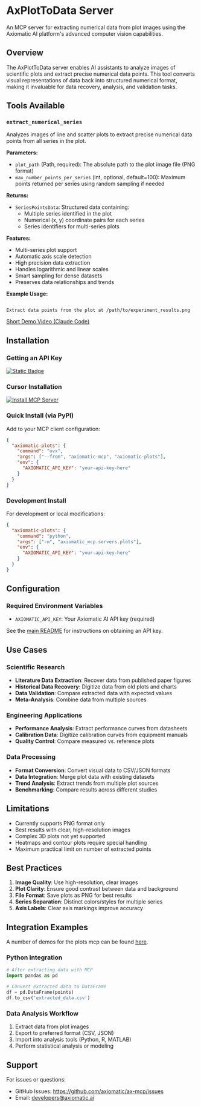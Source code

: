 # AxPlotToData Server

An MCP server for extracting numerical data from plot images using the Axiomatic AI platform's advanced computer vision capabilities.

## Overview

The AxPlotToData server enables AI assistants to analyze images of scientific plots and extract precise numerical data points. This tool converts visual representations of data back into structured numerical format, making it invaluable for data recovery, analysis, and validation tasks.

## Tools Available

### `extract_numerical_series`

Analyzes images of line and scatter plots to extract precise numerical data points from all series in the plot.

**Parameters:**

- `plot_path` (Path, required): The absolute path to the plot image file (PNG format)
- `max_number_points_per_series` (int, optional, default=100): Maximum points returned per series using random sampling if needed

**Returns:**

- `SeriesPointsData`: Structured data containing:
  - Multiple series identified in the plot
  - Numerical (x, y) coordinate pairs for each series
  - Series identifiers for multi-series plots

**Features:**

- Multi-series plot support
- Automatic axis scale detection
- High precision data extraction
- Handles logarithmic and linear scales
- Smart sampling for dense datasets
- Preserves data relationships and trends

**Example Usage:**

```

Extract data points from the plot at /path/to/experiment_results.png

```

[Short Demo Video (Claude Code)](https://youtu.be/6PFVK_couxs)

## Installation

### Getting an API Key

[![Static Badge](https://img.shields.io/badge/Get%20your%20API%20key-6EB700?style=flat)](https://docs.google.com/forms/d/e/1FAIpQLSfScbqRpgx3ZzkCmfVjKs8YogWDshOZW9p-LVXrWzIXjcHKrQ/viewform)

### Cursor Installation

[![Install MCP Server](https://cursor.com/deeplink/mcp-install-dark.svg)](https://cursor.com/en/install-mcp?name=axiomatic-plots&config=eyJjb21tYW5kIjoidXZ4IC0tZnJvbSBheGlvbWF0aWMtbWNwIGF4aW9tYXRpYy1wbG90cyIsImVudiI6eyJBWElPTUFUSUNfQVBJX0tFWSI6InlvdXItYXBpLWtleS1oZXJlIn19)

### Quick Install (via PyPI)

Add to your MCP client configuration:

```json
{
  "axiomatic-plots": {
    "command": "uvx",
    "args": ["--from", "axiomatic-mcp", "axiomatic-plots"],
    "env": {
      "AXIOMATIC_API_KEY": "your-api-key-here"
    }
  }
}
```

### Development Install

For development or local modifications:

```json
{
  "axiomatic-plots": {
    "command": "python",
    "args": ["-m", "axiomatic_mcp.servers.plots"],
    "env": {
      "AXIOMATIC_API_KEY": "your-api-key-here"
    }
  }
}
```

## Configuration

### Required Environment Variables

- `AXIOMATIC_API_KEY`: Your Axiomatic AI API key (required)

See the [main README](https://github.com/Axiomatic-AI/ax-mcp#getting-an-api-key) for instructions on obtaining an API key.

## Use Cases

### Scientific Research

- **Literature Data Extraction**: Recover data from published paper figures
- **Historical Data Recovery**: Digitize data from old plots and charts
- **Data Validation**: Compare extracted data with expected values
- **Meta-Analysis**: Combine data from multiple sources

### Engineering Applications

- **Performance Analysis**: Extract performance curves from datasheets
- **Calibration Data**: Digitize calibration curves from equipment manuals
- **Quality Control**: Compare measured vs. reference plots

### Data Processing

- **Format Conversion**: Convert visual data to CSV/JSON formats
- **Data Integration**: Merge plot data with existing datasets
- **Trend Analysis**: Extract trends from multiple plot sources
- **Benchmarking**: Compare results across different studies

## Limitations

- Currently supports PNG format only
- Best results with clear, high-resolution images
- Complex 3D plots not yet supported
- Heatmaps and contour plots require special handling
- Maximum practical limit on number of extracted points

## Best Practices

1. **Image Quality**: Use high-resolution, clear images
2. **Plot Clarity**: Ensure good contrast between data and background
3. **File Format**: Save plots as PNG for best results
4. **Series Separation**: Distinct colors/styles for multiple series
5. **Axis Labels**: Clear axis markings improve accuracy

## Integration Examples

A number of demos for the plots mcp can be found [here](https://github.com/Axiomatic-AI/ax-mcp/blob/main/examples/plots/README.md).

### Python Integration

```python
# After extracting data with MCP
import pandas as pd

# Convert extracted data to DataFrame
df = pd.DataFrame(points)
df.to_csv('extracted_data.csv')
```

### Data Analysis Workflow

1. Extract data from plot images
2. Export to preferred format (CSV, JSON)
3. Import into analysis tools (Python, R, MATLAB)
4. Perform statistical analysis or modeling

## Support

For issues or questions:

- GitHub Issues: https://github.com/axiomatic/ax-mcp/issues
- Email: developers@axiomatic.ai
